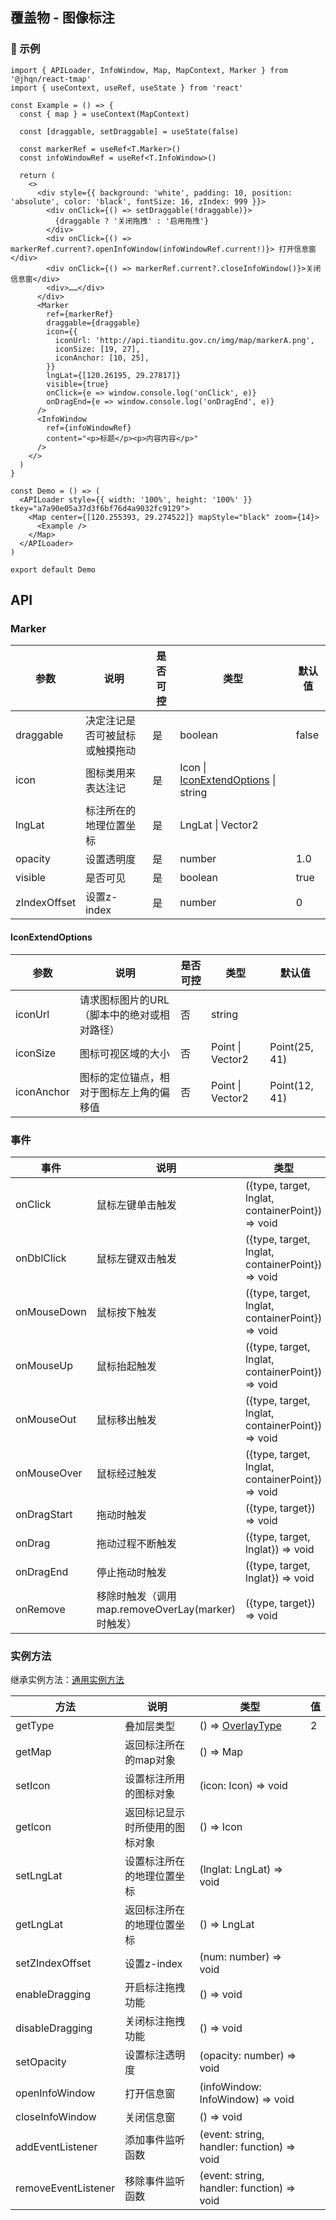 ## 覆盖物 - 图像标注

### 🔨 示例
```tsx
import { APILoader, InfoWindow, Map, MapContext, Marker } from '@jhqn/react-tmap'
import { useContext, useRef, useState } from 'react'

const Example = () => {
  const { map } = useContext(MapContext)

  const [draggable, setDraggable] = useState(false)

  const markerRef = useRef<T.Marker>()
  const infoWindowRef = useRef<T.InfoWindow>()

  return (
    <>
      <div style={{ background: 'white', padding: 10, position: 'absolute', color: 'black', fontSize: 16, zIndex: 999 }}>
        <div onClick={() => setDraggable(!draggable)}>
          {draggable ? '关闭拖拽' : '启用拖拽'}
        </div>
        <div onClick={() => markerRef.current?.openInfoWindow(infoWindowRef.current!)}> 打开信息窗 </div>
        <div onClick={() => markerRef.current?.closeInfoWindow()}>关闭信息窗</div>
        <div>……</div>
      </div>
      <Marker
        ref={markerRef}
        draggable={draggable}
        icon={{
          iconUrl: 'http://api.tianditu.gov.cn/img/map/markerA.png',
          iconSize: [19, 27],
          iconAnchor: [10, 25],
        }}
        lngLat={[120.26195, 29.27817]}
        visible={true}
        onClick={e => window.console.log('onClick', e)}
        onDragEnd={e => window.console.log('onDragEnd', e)}
      />
      <InfoWindow
        ref={infoWindowRef}
        content="<p>标题</p><p>内容内容</p>"
      />
    </>
  )
}

const Demo = () => (
  <APILoader style={{ width: '100%', height: '100%' }} tkey="a7a90e05a37d3f6bf76d4a9032fc9129">
    <Map center={[120.255393, 29.274522]} mapStyle="black" zoom={14}>
      <Example />
    </Map>
  </APILoader>
)

export default Demo
```

## API

### Marker

| 参数         | 说明                           | 是否可控 | 类型                                                      | 默认值 |
| ------------ | ------------------------------ | -------- | --------------------------------------------------------- | ------ |
| draggable    | 决定注记是否可被鼠标或触摸拖动 | 是       | boolean                                                   | false  |
| icon         | 图标类用来表达注记             | 是       | Icon \| [IconExtendOptions](#iconextendoptions) \| string |        |
| lngLat       | 标注所在的地理位置坐标         | 是       | LngLat \| Vector2                                         |        |
| opacity      | 设置透明度                     | 是       | number                                                    | 1.0    |
| visible      | 是否可见                       | 是       | boolean                                                   | true   |
| zIndexOffset | 设置z-index                    | 是       | number                                                    | 0      |

#### IconExtendOptions

| 参数       | 说明                                        | 是否可控 | 类型              | 默认值        |
| ---------- | ------------------------------------------- | -------- | ----------------- | ------------- |
| iconUrl    | 请求图标图片的URL（脚本中的绝对或相对路径） | 否       | string            |               |
| iconSize   | 图标可视区域的大小                          | 否       | Point  \| Vector2 | Point(25, 41) |
| iconAnchor | 图标的定位锚点，相对于图标左上角的偏移值    | 否       | Point  \| Vector2 | Point(12, 41) |

### 事件

| 事件        | 说明                                              | 类型                                             |
| ----------- | ------------------------------------------------- | ------------------------------------------------ |
| onClick     | 鼠标左键单击触发                                  | ({type, target, lnglat, containerPoint}) => void |
| onDblClick  | 鼠标左键双击触发                                  | ({type, target, lnglat, containerPoint}) => void |
| onMouseDown | 鼠标按下触发                                      | ({type, target, lnglat, containerPoint}) => void |
| onMouseUp   | 鼠标抬起触发                                      | ({type, target, lnglat, containerPoint}) => void |
| onMouseOut  | 鼠标移出触发                                      | ({type, target, lnglat, containerPoint}) => void |
| onMouseOver | 鼠标经过触发                                      | ({type, target, lnglat, containerPoint}) => void |
| onDragStart | 拖动时触发                                        | ({type, target}) => void                         |
| onDrag      | 拖动过程不断触发                                  | ({type, target, lnglat}) => void                 |
| onDragEnd   | 停止拖动时触发                                    | ({type, target, lnglat}) => void                 |
| onRemove    | 移除时触发（调用map.removeOverLay(marker)时触发） | ({type, target}) => void                         |

### 实例方法

继承实例方法：[通用实例方法](/packages/react/src/overlay/index.zh-CN.md#实例方法)

| 方法                | 说明                           | 类型                                                                        | 值  |
| ------------------- | ------------------------------ | --------------------------------------------------------------------------- | --- |
| getType             | 叠加层类型                     | () => [OverlayType](/packages/react/src/overlay/index.zh-CN.md#overlaytype) | 2   |
| getMap              | 返回标注所在的map对象          | () => Map                                                                   |     |
| setIcon             | 设置标注所用的图标对象         | (icon: Icon) => void                                                        |     |
| getIcon             | 返回标记显示时所使用的图标对象 | () => Icon                                                                  |     |
| setLngLat           | 设置标注所在的地理位置坐标     | (lnglat: LngLat) => void                                                    |     |
| getLngLat           | 返回标注所在的地理位置坐标     | () => LngLat                                                                |     |
| setZIndexOffset     | 设置z-index                    | (num: number) => void                                                       |     |
| enableDragging      | 开启标注拖拽功能               | () => void                                                                  |     |
| disableDragging     | 关闭标注拖拽功能               | () => void                                                                  |     |
| setOpacity          | 设置标注透明度                 | (opacity: number) => void                                                   |     |
| openInfoWindow      | 打开信息窗                     | (infoWindow: InfoWindow) => void                                            |     |
| closeInfoWindow     | 关闭信息窗                     | () => void                                                                  |     |
| addEventListener    | 添加事件监听函数               | (event: string, handler: function) => void                                  |     |
| removeEventListener | 移除事件监听函数               | (event: string, handler: function) => void                                  |     |

